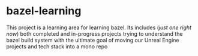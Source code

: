# bazel-learning

This project is a learning area for learning bazel. Its includes (_just one right now_) both completed and in-progress projects trying to understand the bazel build system with the ultimate goal of moving our Unreal Engine projects and tech stack into a mono repo

